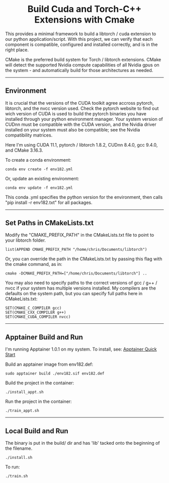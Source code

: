 <h1 align="center" style="margin-top: 0px;">Build Cuda and Torch-C++ Extensions with Cmake</h1>

This provides a minimal framework to build a libtorch / cuda extension to our python application/script. With this project, we can verify that each component is compatible, configured and installed correctly, and is in the right place.

CMake is the preferred build system for Torch / libtorch extensions. CMake will detect the supported Nvidia compute capabilities of all Nvidia gpus on the system - and automatically build for those architectures as needed.

---


## Environment

It is crucial that the versions of the CUDA toolkit agree accross pytorch, libtorch, and the nvcc version used. Check the pytorch website to find out wich version of CUDA is used to build the pytorch binaries you have installed through your python environment manager. Your system version of CUDnn must be compatible with the CUDA version, and the Nvidia driver installed on your system must also be compatible; see the Nvidia compatibility matrices.

Here I'm using CUDA 11.1, pytorch / libtorch 1.8.2, CUDnn 8.4.0, gcc 9.4.0, and CMake 3.16.3.

To create a conda environment:

    conda env create -f env182.yml

Or, update an existing environment:

    conda env update -f env182.yml

This conda .yml specifies the python version for the environment, then calls "pip install -r env182.txt" for all packages.

---


## Set Paths in CMakeLists.txt
Modify the "CMAKE_PREFIX_PATH" in the CMakeLists.txt file to point to your libtorch folder.

    list(APPEND CMAKE_PREFIX_PATH "/home/chris/Documents/libtorch")

Or, you can override the path in the CMakeLists.txt by passing this flag with the cmake command, as in:

    cmake -DCMAKE_PREFIX_PATH=["/home/chris/Documents/libtorch"] ..

You may also need to specify paths to the correct versions of gcc / g++ / nvcc if your system has multiple versions installed. My compilers are the defaults on the system path, but you can specify full paths here in CMakeLists.txt:

    SET(CMAKE_C_COMPILER gcc)
    SET(CMAKE_CXX_COMPILER g++)
    SET(CMAKE_CUDA_COMPILER nvcc)

---


## Apptainer Build and Run

I'm running Apptainer 1.0.1 on my system. To install, see: [Apptainer Quick Start](https://apptainer.org/docs/user/main/quick_start.html)

Build an apptainer image from env182.def:

    sudo apptainer build ./env182.sif env182.def

Build the project in the container:

    ./install_appt.sh

Run the project in the container: 

    ./train_appt.sh

---


## Local Build and Run
    
The binary is put in the build/ dir and has 'lib' tacked onto the beginning of the filename.

    ./install.sh

To run:

    ./train.sh







